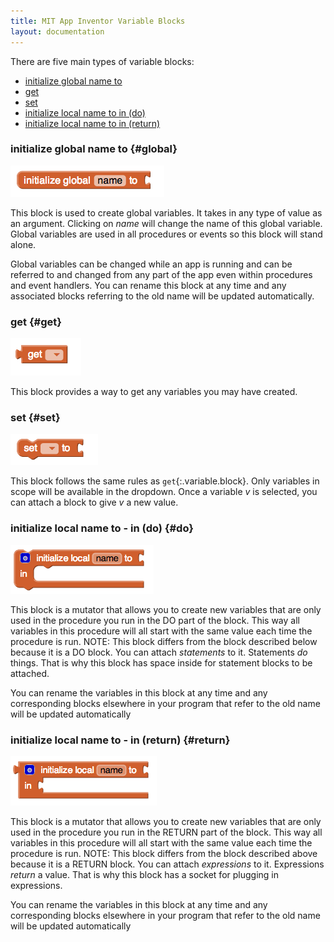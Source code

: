 ```yaml
---
title: MIT App Inventor Variable Blocks
layout: documentation
---
```


There are five main types of variable blocks:

* [initialize global name to](#global)
* [get](#get)
* [set](#set)
* [initialize local name to in (do)](#do)
* [initialize local name to in (return)](#return)

### initialize global name to   {#global}

![](images/variables/initializeglobal.png)

This block is used to create global variables. It takes in any type of value as an argument. Clicking on *name* will change the name of this global variable. Global variables are used in all procedures or events so this block will stand alone.

Global variables can be changed while an app is running and can be referred to and changed from any part of the app even within procedures and event handlers. You can rename this block at any time and any associated blocks referring to the old name will be updated automatically.

### get   {#get}

![](images/variables/get.png)

This block provides a way to get any variables you may have created.

### set   {#set}

![](images/variables/set.png)

This block follows the same rules as `get`{:.variable.block}. Only variables in scope will be available in the dropdown. Once a variable *v* is selected, you can attach a block to give *v* a new value.

### initialize local name to - in (do)   {#do}

![](images/variables/initializelocaldo.png)

This block is a mutator that allows you to create new variables that are only used in the procedure you run in the DO part of the block. This way all variables in this procedure will all start with the same value each time the procedure is run. NOTE: This block differs from the block described below because it is a DO block. You can attach *statements* to it. Statements *do* things. That is why this block has space inside for statement blocks to be attached.

You can rename the variables in this block at any time and any corresponding blocks elsewhere in your program that refer to the old name will be updated automatically

### initialize local name to - in (return)   {#return}

![](images/variables/initializelocalreturn.png)

This block is a mutator that allows you to create new variables that are only used in the procedure you run in the RETURN part of the block. This way all variables in this procedure will all start with the same value each time the procedure is run. NOTE: This block differs from the block described above because it is a RETURN block. You can attach *expressions* to it. Expressions *return* a value. That is why this block has a socket for plugging in expressions.

You can rename the variables in this block at any time and any corresponding blocks elsewhere in your program that refer to the old name will be updated automatically
